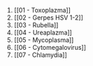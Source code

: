 1. [[01 - Toxoplazma]]
2. [[02 - Gerpes HSV 1-2]]
3. [[03 - Rubella]]
4. [[04 - Ureaplazma]]
5. [[05 - Mycoplasma]]
6. [[06 - Cytomegalovirus]]
7. [[07 - Chlamydia]]